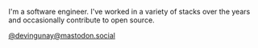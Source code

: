 I'm a software engineer. I've worked in a variety of stacks over the years and
occasionally contribute to open source.

<a href="https://mastodon.social/@devingunay" rel="me">@devingunay@mastodon.social</a>
